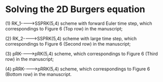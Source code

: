 # Solving the 2D Burgers equation

(1) RK_1---->SSPRK(5,4) scheme with forward Euler time step, which correspondings to Figure 6 (Top row) in the manuscript;

(2) RK_2---->SSPRK(5,4) scheme with large time step, which correspondings to Figure 6 (Second row) in the manuscript;

(3) pRK---->pRK(5,4) scheme, which correspondings to Figure 6 (Third row) in the manuscript;

(4) pRRK---->pRRK(5,4) scheme, which correspondings to Figure 6 (Bottom row) in the manuscript.
